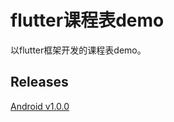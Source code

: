 # flutter课程表demo

以flutter框架开发的课程表demo。

## Releases

[Android v1.0.0](https://github.com/cir9/flutter_timtable_demo/releases)
